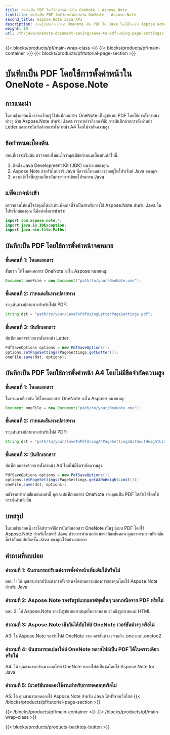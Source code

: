 ```yaml
---
title: บันทึกเป็น PDF โดยใช้การตั้งค่าหน้าใน OneNote - Aspose.Note
linktitle: บันทึกเป็น PDF โดยใช้การตั้งค่าหน้าใน OneNote - Aspose.Note
second_title: Aspose.Note Java API
description: เรียนรู้วิธีบันทึกเอกสาร OneNote เป็น PDF ใน Java โดยใช้ไลบรารี Aspose.Note คำแนะนำทีละขั้นตอนพร้อมตัวอย่างโค้ดสำหรับการตั้งค่าหน้าต่างๆ
weight: 19
url: /th/java/onenote-document-saving/save-to-pdf-using-page-settings/
---
```


{{< blocks/products/pf/main-wrap-class >}}
{{< blocks/products/pf/main-container >}}
{{< blocks/products/pf/tutorial-page-section >}}

# บันทึกเป็น PDF โดยใช้การตั้งค่าหน้าใน OneNote - Aspose.Note

## การแนะนำ

ในบทช่วยสอนนี้ เราจะเรียนรู้วิธีบันทึกเอกสาร OneNote เป็นรูปแบบ PDF โดยใช้การตั้งค่าหน้าต่างๆ ด้วย Aspose.Note สำหรับ Java เราจะกล่าวถึงสองวิธี: การบันทึกด้วยการตั้งค่าหน้า Letter และการบันทึกด้วยการตั้งค่าหน้า A4 โดยไม่จำกัดความสูง

## ข้อกำหนดเบื้องต้น

ก่อนที่เราจะเริ่มต้น ตรวจสอบให้แน่ใจว่าคุณมีข้อกำหนดเบื้องต้นต่อไปนี้:

1. ติดตั้ง Java Development Kit (JDK) บนระบบของคุณ
2. Aspose.Note สำหรับไลบรารี Java ที่ดาวน์โหลดและรวมอยู่ในโปรเจ็กต์ Java ของคุณ
3. ความเข้าใจพื้นฐานเกี่ยวกับภาษาการเขียนโปรแกรม Java

## แพ็คเกจนำเข้า

ตรวจสอบให้แน่ใจว่าคุณได้นำเข้าแพ็คเกจที่จำเป็นสำหรับการใช้ Aspose.Note สำหรับ Java ในโปรเจ็กต์ของคุณ นี่คือคำสั่งการนำเข้า:

```java
import com.aspose.note.*;
import java.io.IOException;
import java.nio.file.Paths;
```

## บันทึกเป็น PDF โดยใช้การตั้งค่าหน้าจดหมาย

### ขั้นตอนที่ 1: โหลดเอกสาร

ขั้นแรก ให้โหลดเอกสาร OneNote ลงใน Aspose หมายเหตุ:

```java
Document oneFile = new Document("path/to/your/OneNote.one");
```

### ขั้นตอนที่ 2: กำหนดเส้นทางปลายทาง

ระบุเส้นทางปลายทางสำหรับไฟล์ PDF:

```java
String dst = "path/to/your/SaveToPdfUsingLetterPageSettings.pdf";
```

### ขั้นตอนที่ 3: บันทึกเอกสาร

บันทึกเอกสารด้วยการตั้งค่าหน้า Letter:

```java
PdfSaveOptions options = new PdfSaveOptions();
options.setPageSettings(PageSettings.getLetter());
oneFile.save(dst, options);
```

## บันทึกเป็น PDF โดยใช้การตั้งค่าหน้า A4 โดยไม่มีขีดจำกัดความสูง

### ขั้นตอนที่ 1: โหลดเอกสาร

ในทำนองเดียวกัน ให้โหลดเอกสาร OneNote ลงใน Aspose หมายเหตุ:

```java
Document oneFile = new Document("path/to/your/OneNote.one");
```

### ขั้นตอนที่ 2: กำหนดเส้นทางปลายทาง

ระบุเส้นทางปลายทางสำหรับไฟล์ PDF:

```java
String dst = "path/to/your/SaveToPdfUsingA4PageSettingsWithoutHeightLimit.pdf";
```

### ขั้นตอนที่ 3: บันทึกเอกสาร

บันทึกเอกสารด้วยการตั้งค่าหน้า A4 โดยไม่มีขีดจำกัดความสูง:

```java
PdfSaveOptions options = new PdfSaveOptions();
options.setPageSettings(PageSettings.getA4NoHeightLimit());
oneFile.save(dst, options);
```

หลังจากทำตามขั้นตอนเหล่านี้ คุณจะบันทึกเอกสาร OneNote ของคุณเป็น PDF ได้สำเร็จโดยใช้การตั้งค่าหน้าอื่น

## บทสรุป

ในบทช่วยสอนนี้ เราได้สำรวจวิธีการบันทึกเอกสาร OneNote เป็นรูปแบบ PDF โดยใช้ Aspose.Note สำหรับไลบรารี Java ด้วยการทำตามคำแนะนำทีละขั้นตอน คุณสามารถรวมฟังก์ชันนี้เข้ากับแอปพลิเคชัน Java ของคุณได้อย่างง่ายดาย

## คำถามที่พบบ่อย

### คำถามที่ 1: ฉันสามารถปรับแต่งการตั้งค่าหน้าเพิ่มเติมได้หรือไม่

ตอบ 1: ได้ คุณสามารถปรับแต่งการตั้งค่าเพจได้ตามความต้องการของคุณโดยใช้ Aspose.Note สำหรับ Java

### คำถามที่ 2: Aspose.Note รองรับรูปแบบเอาต์พุตอื่นๆ นอกเหนือจาก PDF หรือไม่

ตอบ 2: ใช่ Aspose.Note รองรับรูปแบบเอาต์พุตที่หลากหลาย รวมถึงรูปภาพและ HTML

### คำถามที่ 3: Aspose.Note เข้ากันได้กับไฟล์ OneNote เวอร์ชันต่างๆ หรือไม่

A3: ใช่ Aspose.Note รองรับไฟล์ OneNote จากเวอร์ชันต่างๆ รวมถึง .one และ .onetoc2

### คำถามที่ 4: ฉันสามารถแปลงไฟล์ OneNote หลายไฟล์เป็น PDF ได้ในคราวเดียวหรือไม่

A4: ได้ คุณสามารถประมวลผลไฟล์ OneNote หลายไฟล์เป็นชุดโดยใช้ Aspose.Note for Java

### คำถามที่ 5: มีเวอร์ชันทดลองใช้งานสำหรับการทดสอบหรือไม่

A5: ได้ คุณสามารถทดลองใช้ Aspose.Note สำหรับ Java ได้ฟรีจากเว็บไซต์
{{< /blocks/products/pf/tutorial-page-section >}}

{{< /blocks/products/pf/main-container >}}
{{< /blocks/products/pf/main-wrap-class >}}

{{< blocks/products/products-backtop-button >}}
